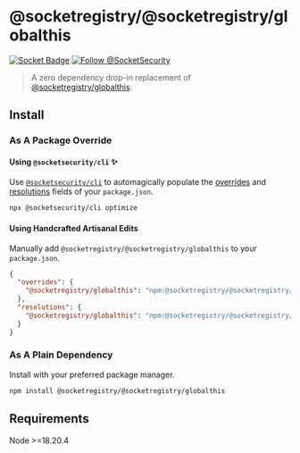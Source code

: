 # @socketregistry/@socketregistry/globalthis

[![Socket Badge](https://socket.dev/api/badge/npm/package/@socketregistry/@socketregistry/globalthis)](https://socket.dev/npm/package/@socketregistry/@socketregistry/globalthis)
[![Follow @SocketSecurity](https://img.shields.io/twitter/follow/SocketSecurity?style=social)](https://twitter.com/SocketSecurity)

> A zero dependency drop-in replacement of
> [@socketregistry/globalthis](https://www.npmjs.com/package/@socketregistry/globalthis).

## Install

### As A Package Override

#### Using `@socketsecurity/cli` :sparkles:

Use [`@socketsecurity/cli`](https://www.npmjs.com/package/@socketsecurity/cli)
to automagically populate the
[overrides](https://docs.npmjs.com/cli/v9/configuring-npm/package-json#overrides)
and [resolutions](https://yarnpkg.com/configuration/manifest#resolutions) fields
of your `package.json`.

```sh
npx @socketsecurity/cli optimize
```

#### Using Handcrafted Artisanal Edits

Manually add `@socketregistry/@socketregistry/globalthis` to your
`package.json`.

```json
{
  "overrides": {
    "@socketregistry/globalthis": "npm:@socketregistry/@socketregistry/globalthis@^1"
  },
  "resolutions": {
    "@socketregistry/globalthis": "npm:@socketregistry/@socketregistry/globalthis@^1"
  }
}
```

### As A Plain Dependency

Install with your preferred package manager.

```sh
npm install @socketregistry/@socketregistry/globalthis
```

## Requirements

Node &gt;=18.20.4
